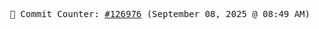 <p align="center">
    <samp>
        📮 Commit Counter: <a href="https://github.com/Javascript-void0/Javascript-void0/commits/main">#126976</a> (September 08, 2025 @ 08:49 AM)
    </samp>
</p>